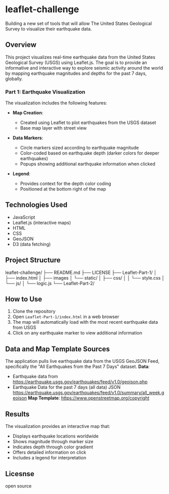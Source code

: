 # leaflet-challenge
Building a new set of tools that will allow The United States Geological Survey to visualize their earthquake data.

## Overview
This project visualizes real-time earthquake data from the United States Geological Survey (USGS) using Leaflet.js. The goal is to provide an informative and interactive way to explore seismic activity around the world by mapping earthquake magnitudes and depths for the past 7 days, globally. 

### Part 1: Earthquake Visualization
The visualization includes the following features:

- **Map Creation**:
  - Created using Leaflet to plot earthquakes from the USGS dataset
  - Base map layer with street view

- **Data Markers**:
  - Circle markers sized according to earthquake magnitude
  - Color-coded based on earthquake depth (darker colors for deeper earthquakes)
  - Popups showing additional earthquake information when clicked

- **Legend**:
  - Provides context for the depth color coding
  - Positioned at the bottom right of the map

## Technologies Used
- JavaScript
- Leaflet.js (interactive maps)
- HTML 
- CSS
- GeoJSON
- D3 (data fetching)

## Project Structure
leaflet-challenge/
├── README.md
├── LICENSE
├── Leaflet-Part-1/
│   ├── index.html
│   ├── images
│   └── static/
│       ├── css/
│       │   └── style.css
│       └── js/
│           └── logic.js
└── Leaflet-Part-2/

## How to Use
1. Clone the repository
2. Open `Leaflet-Part-1/index.html` in a web browser
3. The map will automatically load with the most recent earthquake data from USGS
4. Click on any earthquake marker to view additional information

## Data and Map Template Sources
The application pulls live earthquake data from the USGS GeoJSON Feed, specifically the "All Earthquakes from the Past 7 Days" dataset.
**Data**:
- Earthquake data from https://earthquake.usgs.gov/earthquakes/feed/v1.0/geojson.php
- Earthquake Data for the past 7 days (all data) JSON https://earthquake.usgs.gov/earthquakes/feed/v1.0/summary/all_week.geojson
**Map Template**:
https://www.openstreetmap.org/copyright

## Results
The visualization provides an interactive map that:
- Displays earthquake locations worldwide
- Shows magnitude through marker size
- Indicates depth through color gradient
- Offers detailed information on click
- Includes a legend for interpretation

## Licesnse
open source 
